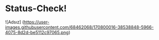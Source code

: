 # Status-Check!
![Adsız]
(https://user-images.githubusercontent.com/68462068/170800016-38538848-5966-4075-8d2d-be5112c97065.png)

